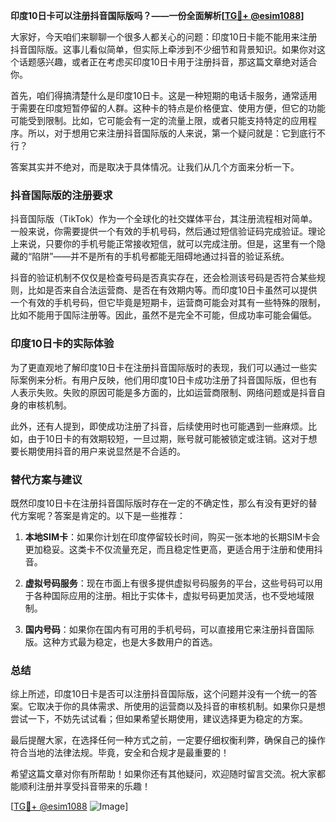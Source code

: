 **印度10日卡可以注册抖音国际版吗？——一份全面解析[[TG💪+ @esim1088](https://t.me/s/esim1088)]**

大家好，今天咱们来聊聊一个很多人都关心的问题：印度10日卡能不能用来注册抖音国际版。这事儿看似简单，但实际上牵涉到不少细节和背景知识。如果你对这个话题感兴趣，或者正在考虑买印度10日卡用于注册抖音，那这篇文章绝对适合你。

首先，咱们得搞清楚什么是印度10日卡。这是一种短期的电话卡服务，通常适用于需要在印度短暂停留的人群。这种卡的特点是价格便宜、使用方便，但它的功能可能受到限制。比如，它可能会有一定的流量上限，或者只能支持特定的应用程序。所以，对于想用它来注册抖音国际版的人来说，第一个疑问就是：它到底行不行？

答案其实并不绝对，而是取决于具体情况。让我们从几个方面来分析一下。

### 抖音国际版的注册要求

抖音国际版（TikTok）作为一个全球化的社交媒体平台，其注册流程相对简单。一般来说，你需要提供一个有效的手机号码，然后通过短信验证码完成验证。理论上来说，只要你的手机号能正常接收短信，就可以完成注册。但是，这里有一个隐藏的“陷阱”——并不是所有的手机号都能无阻碍地通过抖音的验证系统。

抖音的验证机制不仅仅是检查号码是否真实存在，还会检测该号码是否符合某些规则，比如是否来自合法运营商、是否在有效期内等。而印度10日卡虽然可以提供一个有效的手机号码，但它毕竟是短期卡，运营商可能会对其有一些特殊的限制，比如不能用于国际注册等。因此，虽然不是完全不可能，但成功率可能会偏低。

### 印度10日卡的实际体验

为了更直观地了解印度10日卡在注册抖音国际版时的表现，我们可以通过一些实际案例来分析。有用户反映，他们用印度10日卡成功注册了抖音国际版，但也有人表示失败。失败的原因可能是多方面的，比如运营商限制、网络问题或是抖音自身的审核机制。

此外，还有人提到，即使成功注册了抖音，后续使用时也可能遇到一些麻烦。比如，由于10日卡的有效期较短，一旦过期，账号就可能被锁定或注销。这对于想要长期使用抖音的用户来说显然是不合适的。

### 替代方案与建议

既然印度10日卡在注册抖音国际版时存在一定的不确定性，那么有没有更好的替代方案呢？答案是肯定的。以下是一些推荐：

1. **本地SIM卡**：如果你计划在印度停留较长时间，购买一张本地的长期SIM卡会更加稳妥。这类卡不仅流量充足，而且稳定性更高，更适合用于注册和使用抖音。

2. **虚拟号码服务**：现在市面上有很多提供虚拟号码服务的平台，这些号码可以用于各种国际应用的注册。相比于实体卡，虚拟号码更加灵活，也不受地域限制。

3. **国内号码**：如果你在国内有可用的手机号码，可以直接用它来注册抖音国际版。这种方式最为稳定，也是大多数用户的首选。

### 总结

综上所述，印度10日卡是否可以注册抖音国际版，这个问题并没有一个统一的答案。它取决于你的具体需求、所使用的运营商以及抖音的审核机制。如果你只是想尝试一下，不妨先试试看；但如果希望长期使用，建议选择更为稳定的方案。

最后提醒大家，在选择任何一种方式之前，一定要仔细权衡利弊，确保自己的操作符合当地的法律法规。毕竟，安全和合规才是最重要的！

希望这篇文章对你有所帮助！如果你还有其他疑问，欢迎随时留言交流。祝大家都能顺利注册并享受抖音带来的乐趣！

[[TG💪+ @esim1088](https://t.me/s/esim1088) ![Image](https://i.postimg.cc/4NQfJmqS/Snipaste-2025-05-13-00-14-12.png)]